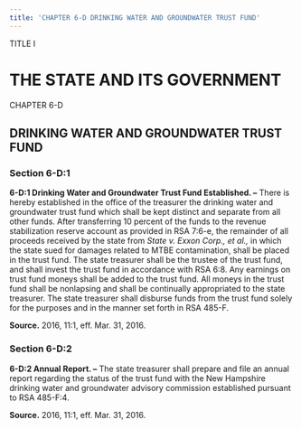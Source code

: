 ```yaml
---
title: 'CHAPTER 6-D DRINKING WATER AND GROUNDWATER TRUST FUND'
---
```


TITLE I
                                             
THE STATE AND ITS GOVERNMENT
============================

CHAPTER 6-D
                                             
DRINKING WATER AND GROUNDWATER TRUST FUND
-----------------------------------------

### Section 6-D:1

 **6-D:1 Drinking Water and Groundwater Trust Fund Established. –**
There is hereby established in the office of the treasurer the drinking
water and groundwater trust fund which shall be kept distinct and
separate from all other funds. After transferring 10 percent of the
funds to the revenue stabilization reserve account as provided in RSA
7:6-e, the remainder of all proceeds received by the state from *State
v. Exxon Corp., et al.,* in which the state sued for damages related to
MTBE contamination, shall be placed in the trust fund. The state
treasurer shall be the trustee of the trust fund, and shall invest the
trust fund in accordance with RSA 6:8. Any earnings on trust fund moneys
shall be added to the trust fund. All moneys in the trust fund shall be
nonlapsing and shall be continually appropriated to the state treasurer.
The state treasurer shall disburse funds from the trust fund solely for
the purposes and in the manner set forth in RSA 485-F.

**Source.** 2016, 11:1, eff. Mar. 31, 2016.

### Section 6-D:2

 **6-D:2 Annual Report. –** The state treasurer shall prepare and
file an annual report regarding the status of the trust fund with the
New Hampshire drinking water and groundwater advisory commission
established pursuant to RSA 485-F:4.

**Source.** 2016, 11:1, eff. Mar. 31, 2016.
